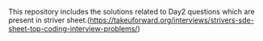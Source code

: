 This repository includes the solutions related to Day2 questions which are present in striver sheet.(https://takeuforward.org/interviews/strivers-sde-sheet-top-coding-interview-problems/)
